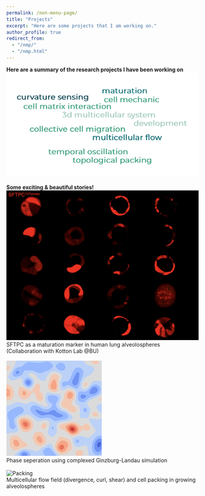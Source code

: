 ```yaml
---
permalink: /non-menu-page/
title: "Projects"
excerpt: "Here are some projects that I am working on."
author_profile: true
redirect_from: 
  - "/nmp/"
  - "/nmp.html"
---
```


**Here are a summary of the research projects I have been working on** <br/>
![Word Cloud](wordcloud.png) <br/>
<br/>
**Some exciting & beautiful stories!** <br/>
![SFTPC](SFTPC.png)<br/>
SFTPC as a maturation marker in human lung alveolospheres <br/>
(Collaboration with Kotton Lab @BU) <br/>
<br/>
<img src="https://github.com/tang-wenhui/tang-wenhui.github.io/blob/master/_pages/CGL2D_simulation-alpha5-beta0.5_noise0.005.gif" width="250" height="250"/> <br/>
Phase seperation using complexed Ginzburg-Landau simulation<br/>
<br/>
![Packing](cover1_without_title.jpg) <br/>
Multicellular flow field (divergence, curl, shear) and cell packing in growing alveolospheres<br/>





